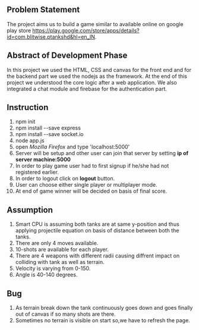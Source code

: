 ## Problem Statement 
The project aims us to build a game similar to available online on google play store https://play.google.com/store/apps/details?id=com.blitwise.ptankshd&hl=en_IN.

## Abstract of Development Phase
In this project we used the HTML, CSS and canvas for the front end and for the backend part we used the nodejs as the framework. At the end of this project we understood the core logic after a web application. We also integrated a chat module and firebase for the authentication part.

## Instruction
1. npm init
2. npm install --save express
3. npm install --save socket.io
4. node app.js
5. open *Mozilla Firefox* and type 'localhost:5000'
6. Server will be setup and other user can join that server by setting **ip of server machine:5000**
7. In order to play game user had to first signup if he/she had not registered earlier.
8. In order to logout click on **logout** button.
9. User can choose either single player or multiplayer mode.
10. At end of game winner will be decided on basis of final score.


## Assumption
1. Smart CPU is assuming both tanks are at same y-position and thus applying projectile equation on basis of distance between both the tanks.
2. There are only 4 moves available.
3. 10-shots are available for each player.
4. There are 4 weapons with different radii causing diffrent impact on colliding with tank as well as terrain.
5. Velocity is varying from 0-150.
6. Angle is 40-140 degrees. 


## Bug
1. As terrain break down the tank continuously goes down and goes finally out of canvas if so many shots are there.
2. Sometimes no terrain is visible on start so,we have to refresh the page.





